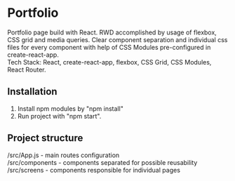 # Portfolio

Portfolio page build with React. RWD accomplished by usage of flexbox, CSS grid and media queries. Clear component separation and individual css files for every component with help of CSS Modules pre-configured in create-react-app.  
Tech Stack: React, create-react-app, flexbox, CSS Grid, CSS Modules, React Router.

## Installation
1. Install npm modules by "npm install"
2. Run project with "npm start".

## Project structure
/src/App.js - main routes configuration  
/src/components - components separated for possible reusability  
/src/screens - components responsible for individual pages